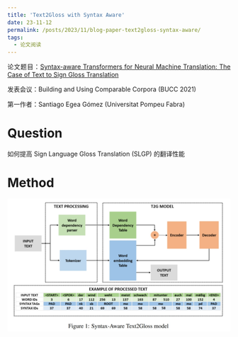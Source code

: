 ```yaml
---
title: 'Text2Gloss with Syntax Aware'
date: 23-11-12
permalink: /posts/2023/11/blog-paper-text2gloss-syntax-aware/
tags:
  - 论文阅读
---
```


<p style="text-align:justify; text-justify:inter-ideograph;"> 论文题目：<a href="https://aclanthology.org/2021.bucc-1.4/" target="_blank" title="Text2Gloss with Syntax Aware">Syntax-aware Transformers for Neural Machine Translation: The Case of Text to Sign Gloss Translation</a></p>

<p style="text-align:justify; text-justify:inter-ideograph;">发表会议：Building and Using Comparable Corpora (BUCC 2021)</p>

第一作者：Santiago Egea Gómez (Universitat Pompeu Fabra)

Question
===

<p style="text-align:justify; text-justify:inter-ideograph;">如何提高 Sign Language Gloss Translation (SLGP) 的翻译性能</p>

Method
===

![Text2Gloss with Syntax Aware](/images/paper_Text2Gloss-Syntax-Aware.png)

